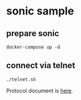 # sonic sample

## prepare sonic

```
docker-compose up -d
```

## connect via telnet

```
./telnet.sh
```

Protocol document is [here](https://github.com/valeriansaliou/sonic/blob/master/PROTOCOL.md).
